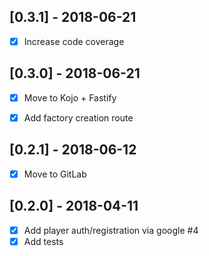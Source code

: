 [0.3.1] - 2018-06-21
--------------------
- [x] Increase code coverage


[0.3.0] - 2018-06-21
--------------------
- [x] Move to Kojo + Fastify
- [x] Add factory creation route


[0.2.1] - 2018-06-12
--------------------
- [x] Move to GitLab


[0.2.0] - 2018-04-11
--------------------
- [x] Add player auth/registration via google #4
- [x] Add tests
